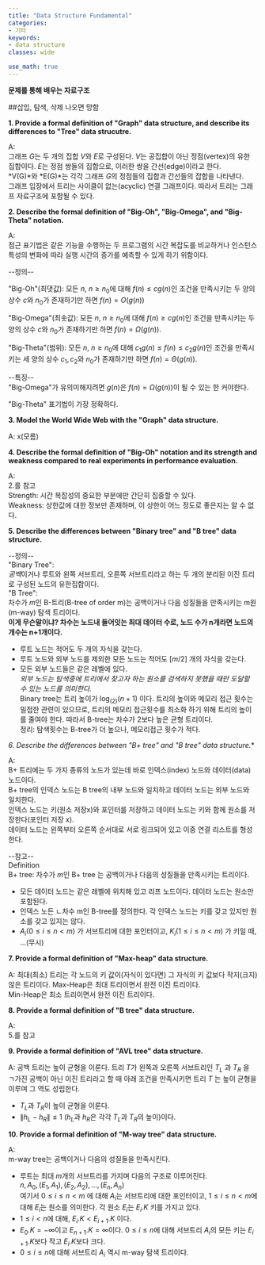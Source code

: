 ```yaml
---
title: "Data Structure Fundamental"
categories:
- 기타
keywords:
- data structure
classes: wide

use_math: true
---
```

**문제를 통해 배우는 자료구조**
<!--more-->

##삽입, 탐색, 삭제 나오면 망함

**1\. Provide a formal definition of "Graph" data structure, and describe its differences to "Tree" data strucutre.**    

A:   
그래프 *G*는 두 개의 집합 *V*와 *E*로 구성된다. *V*는 공집합이 아닌 정점(vertex)의 유한 집합이다. *E*는 정점 쌍들의 집합으로, 이러한 쌍을 간선(edge)이라고 한다.   
*V(G)*와 *E(G)*는 각각 그래프 *G*의 정점들의 집합과 간선들의 잡합을 나타낸다.  
그래프 입장에서 트리는 사이클이 없는(acyclic) 연결 그래프이다. 따라서 트리는 그래프 자료구조에 포함될 수 있다.  

**2\. Describe the formal definition of "Big-Oh", "Big-Omega", and "Big-Theta" notation.**   

A:  
점근 표기법은 같은 기능을 수행하는 두 프로그램의 시간 복잡도를 비교하거나 인스턴스 특성의 변화에 따라 실행 시간의 증가를 예측할 수 있게 하기 위함이다.   

--정의--

"Big-Oh"(최댓값): 모든 $n$, $n \ge n_0$에 대해 $f(n) \le cg(n)$인 조건을 만족시키는 두 양의 상수 $c$와 $n_0$가 존재하기만 하면 $f(n)= O(g(n))$  

"Big-Omega"(최솟값): 모든 $n$, $n \ge n_0$에 대해 $f(n) \ge cg(n)$인 조건을 만족시키는 두 양의 상수 $c$와 $n_0$가 존재하기만 하면 $f(n)= \Omega(g(n))$.   

"Big-Theta"(범위): 모든 $n$, $n \ge n_0$에 대해 $c_1g(n) \le f(n) \le c_2g(n)$인 조건을 만족시키는 세 양의 상수 $c_1, c_2$와 $n_0$가 존재하기만 하면 $f(n)= \Theta(g(n))$.

--특징--  
"Big-Omega"가 유의미해지려면 $g(n)$은 $f(n) = \Omega(g(n))$이 될 수 있는 한 커야한다.  

"Big-Theta" 표기법이 가장 정확하다.  

**3\. Model the World Wide Web with the "Graph" data structure.**    

A: x(모름)  

**4\. Describe the formal definition of "Big-Oh" notation and its strength and weakness compared to real experiments in performance evaluation.**  

A:  
2.를 참고  
Strength: 시간 복잡성의 중요한 부분에만 간단히 집중할 수 있다.  
Weakness: 상한값에 대한 정보만 존재하며, 이 상한이 어느 정도로 좋은지는 알 수 없다.  

**5\. Describe the differences between "Binary tree" and "B tree" data structure.**  

--정의--  
"Binary Tree":  
*공백*이거나 루트와 왼쪽 서브트리, 오른쪽 서브트리라고 하는 두 개의 분리된 이진 트리로 구성된 노드의 유한집합이다.    
"B Tree":   
차수가 $m$인 B-트리(B-tree of order m)는 공백이거나 다음 성질들을 만족시키는 m원(m-way) 탐색 트리이다.   
**이게 무슨말이냐? 차수는 노드내 들어잇는 최대 데이터 수로, 노드 수가 n개라면 노드의 개수는 n+1개이다.** 
-  루트 노드는 적어도 두 개의 자식을 갖는다.   
-  루트 노드와 외부 노드를 제외한 모든 노드는 적어도 $[m/2]$ 개의 자식을 갖는다.   
-  모든 외부 노드들은 같은 레벨에 있다.   
*외부 노드는 탐색중에 트리에서 찾고자 하는 원소를 검색하지 못했을 때만 도달할 수 있는 노드를 의미한다.*  
Binary tree는 트리 높이가 $\log_(2)(n+1)$ 이다. 트리의 높이와 메모리 접근 횟수는 밀접한 관련이 있으므로, 트리의 메모리 접근횟수를 최소화 하기 위해
트리의 높이를 줄여야 한다. 따라서 B-tree는 차수가 2보다 높은 균형 트리이다.  
정리: 탐색횟수는 B-tree가 더 높으나, 메모리접근 횟수가 적다.  

**6\. Describe the differences between "B+ tree" and "B* tree" data structure.** 

A:  
B+ 트리에는 두 가지 종류의 노드가 있는데 바로 인덱스(index) 노드와 데이터(data) 노드이다.  
B+ tree의 인덱스 노드는 B tree의 내부 노드와 일치하고 데이터 노드는  외부 노드와 일치한다.  
인덱스 노드는 키(원소 저장x)와 포인터를 저장하고 데이터 노드는 키와 함께 원소를 저장한다(포인터 저장 x).  
데이터 노드는 왼쪽부터 오른쪽 순서대로 서로 링크되어 있고 이중 연결 리스트를 형성한다.  

--참고--  
Definition  
B+ tree: 차수가 *m*인 B+ tree 는 공백이거나 다음의 성질들을 만족시키는 트리이다.   
- 모든 데이터 노드는 같은 레벨에 위치해 있고 리프 노드이다. 데이터 노드는 원소만 포함된다.   
- 인덱스 노든 ㄴ차수 m인 B-tree를 정의한다. 각 인덱스 노드는 키를 갖고 있지만 원소를 갖고 있지는 않다.   
- $A_i(0 \le i \le n < m)$ 가 서브트리에 대한 포인터이고, $K_i(1 \le i \le n < m)$ 가 키일 때, ...(무시)  

**7\. Provide a formal definition of "Max-heap" data structure.**   

A: 
최대(최소) 트리는 각 노드의 키 값이(자식이 있다면) 그 자식의 키 값보다 작지(크지)않은 트리이다. Max-Heap은 최대 트리이면서 완전 이진 트리이다.  
Min-Heap은 최소 트리이면서 완전 이진 트리이다.  

**8\. Provide a formal definition of "B tree" data structure.**  

A:   
5.를 참고  

**9\. Provide a formal definition of "AVL tree" data structure.**    

A: 
공백 트리는 높이 균형을 이룬다. 트리 $T$가 왼쪽과 오른쪽 서브트리인 $T_L$ 과 $T_R$ 을 ㄱ가진 공백이 아닌 이진 트리라고 할 때 아래 조건을 만족시키면 트리 $T$ 는 높이 균형을 이루며 그 역도 성립한다.   
- $T_L$과 $T_R$이 높이 균형을 이룬다.   
- $\|h_L - h_R\| \le 1$ ($h_L$과 $h_R$은 각각 $T_L$과 $T_R$의 높이)이다.  

**10\. Provide a formal definition of "M-way tree" data structure.**  

A:  
m-way tree는 공백이거나 다음의 성질들을 만족시킨다.  
- 루트는 최대 $m$개의 서브트리를 가지며 다음의 구조로 이루어진다.   
$n, A_0, (E_1, A_1), (E_2, A_2), ..., (E_n, A_n)$  
여기서 $0 \le i \le n < m$ 에 대해 $A_i$는 서브트리에 대한 포인터이고, $1 \le i \le n < m$에 대해 $E_i$는 원소를 의미한다. 각 원소 $E_i$는 $E_i.K$ 키를 가지고 있다.   
- $1 \le i < n$에 대해, $E_i.K < E_{i+1}.K$ 이다.  
- $E_0.K = -\infty$이고 $E_{n+1}.K = \infty$이다. $0 \le i \le n$에 대해 서브트리 $A_i$의 모든 키는 $E_{i+1}.K$보다 작고 $E_i.K$보다 크다.   
- $0 \le i \le n$에 대해 서브트리 $A_i$ 역시 m-way 탐색 트리이다.   

